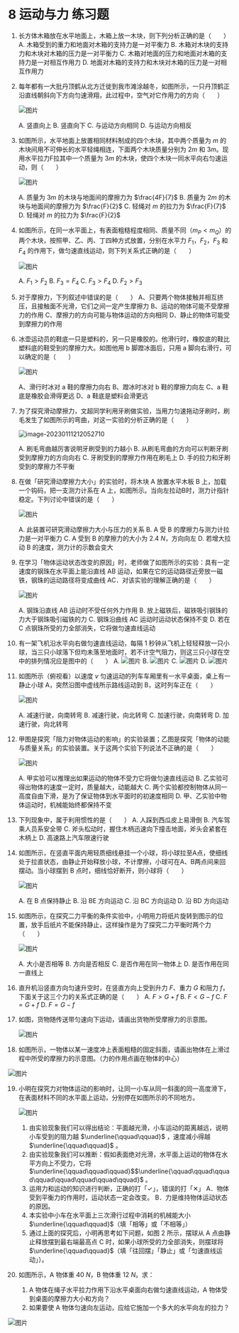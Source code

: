# 8 运动与力 练习题

1. 长方体木箱放在水平地面上，木箱上放一木块，则下列分析正确的是（　　）
   A. 木箱受到的重力和地面对木箱的支持力是一对平衡力
   B. 木箱对木块的支持力和木块对木箱的压力是一对平衡力
   C. 木箱对地面的压力和地面对木箱的支持力是一对相互作用力
   D. 地面对木箱的支持力和木块对木箱的压力是一对相互作用力

2. 每年都有一大批丹顶鹤从北方迁徙到我市滩涂越冬，如图所示，一只丹顶鹤正沿直线朝斜向下方向匀速滑翔，此过程中，空气对它作用力的方向（　　）

   ![图片](8运动与力同步练习.assets/640.png)

   A. 竖直向上
   B. 竖直向下
   C. 与运动方向相同
   D. 与运动方向相反

3. 如图所示，水平地面上放置相同材料制成的四个木块，其中两个质量为 $m$ 的木块间用不可伸长的水平轻绳相连，下面两个木块质量分别为 $2m$ 和 $3m$。现用水平拉力F拉其中一个质量为 $3m$ 的木块，使四个木块一同水平向右匀速运动，则（　　）

   ![图片](8运动与力同步练习.assets/640-1673443130859-37.png)

   A. 质量为 $3m$ 的木块与地面间的摩擦力为 $\frac{4F}{7}$
   B. 质量为 $2m$ 的木块与地面间的摩擦力为 $\frac{F}{2}$
   C. 轻绳对 $m$ 的拉力为 $\frac{F}{7}$
   D. 轻绳对 $m$ 的拉力为 $\frac{F}{2}$

4. 如图所示，在同一水平面上，有表面粗糙程度相同、质量不同（$m_P<m_Q$）的两个木块，按照甲、乙、丙、丁四种方式放置，分别在水平力 $F_1$，$F_2$，$F_3$ 和 $F_4$ 的作用下，做匀速直线运动，则下列关系式正确的是（　　）

   ![图片](8运动与力同步练习.assets/640-1673443130861-46.png)

   A. $F_1>F_2$
   B. $F_3=F_4$
   C. $F_3>F_4$
   D. $F_2>F_3$

5. 对于摩擦力，下列叙述中错误的是（　　）
   A、只要两个物体接触并相互挤压，且接触面不光滑，它们之间一定产生摩擦力
   B、运动的物体可能不受摩擦力的作用
   C、摩擦力的方向可能与物体运动的方向相同
   D、静止的物体可能受到摩擦力的作用

6. 冰壶运动员的鞋底一只是塑料的，另一只是橡胶的。他滑行时，橡胶底的鞋比塑料底的鞋受到的摩擦力大。如图他用 b 脚蹬冰面后，只用 a 脚向右滑行，可以确定的是（　　）

   ![图片](8运动与力同步练习.assets/640-1673443130861-47.png)

   A、滑行时冰对 a 鞋的摩擦力向右
   B、蹬冰时冰对 b 鞋的摩擦力向左
   C、a 鞋底是橡胶会滑得更远
   D、a 鞋底是塑料会滑更远

7. 为了探究滑动摩擦力，文超同学利用牙刷做实验，当用力匀速拖动牙刷时，刷毛发生了如图所示的弯曲，对这一实验的分析正确的是（　　）

   ![image-20230111212052710](8运动与力同步练习.assets/image-20230111212052710.png)

   A. 刷毛弯曲越厉害说明牙刷受到的力越小
   B. 从刷毛弯曲的方向可以判断牙刷受到摩擦力的方向向右
   C. 牙刷受到的摩擦力作用在刷毛上
   D. 手的拉力和牙刷受到的摩擦力不平衡

8. 在做「研究滑动摩擦力大小」的实验时，将木块 A 放置水平木板 B 上，加载一个钩码，把一支测力计系在 A 上，如图所示。当向左拉动B时，测力计指针稳定。下列讨论中错误的是（　　）

   ![图片](8运动与力同步练习.assets/640-1673443130861-48.png)

   A. 此装置可研究滑动摩擦力大小与压力的关系
   B. A 受 B 的摩擦力与测力计拉力是一对平衡力
   C. A 受到 B 的摩擦力的大小为 $2.4\ N$，方向向左
   D. 若增大拉动 B 的速度，测力计的示数会变大

9. 在学习「物体运动状态改变的原因」时，老师做了如图所示的实验：具有一定速度的钢珠在水平面上能沿直线 AB 运动，如果在它的运动路径近旁放一磁铁，钢珠的运动路径将变成曲线 AC．对该实验的理解正确的是（　　）

   ![图片](8运动与力同步练习.assets/640-1673443130861-49.png)

   A. 钢珠沿直线 AB 运动时不受任何外力作用
   B. 放上磁铁后，磁铁吸引钢珠的力大于钢珠吸引磁铁的力
   C. 钢珠沿曲线 AC 运动时运动状态保持不变
   D. 若在 C 点钢珠所受的力全部消失，它将做匀速直线运动

10. 有一架飞机沿水平向右做匀速直线运动，每隔 1 秒钟从飞机上轻轻释放一只小球，当三只小球落下但均未落至地面时，若不计空气阻力，则这三只小球在空中的排列情况应是图中的（　　）
    A. ![图片](8运动与力同步练习.assets/640-1673443130861-50.png)		B. ![图片](8运动与力同步练习.assets/640-1673443130861-51.png)		C. ![图片](8运动与力同步练习.assets/640-1673443130861-52.png)		D. ![图片](8运动与力同步练习.assets/640-1673443130861-53.png)

11. 如图所示（俯视看）以速度 $v$ 匀速运动的列车车厢里有一水平桌面，桌上有一静止小球 A，突然沿图中虚线所示路线运动到 B，这时列车正在（　　）

    ![图片](8运动与力同步练习.assets/640-1673443130861-54.png)

    A. 减速行驶，向南转弯
    B. 减速行驶，向北转弯
    C. 加速行驶，向南转弯
    D. 加速行驶，向北转弯

12. 甲图是探究「阻力对物体运动的影响」的实验装置；乙图是探究「物体的动能与质量关系」的实验装置。关于这两个实验下列说法不正确的是（　　）

    ![图片](8运动与力同步练习.assets/640-1673443130861-55.png)

    A. 甲实验可以推理出如果运动的物体不受力它将做匀速直线运动
    B. 乙实验可得出物体的速度一定时，质量越大，动能越大
    C. 两个实验都控制物体从同一高度自由下滑，是为了保证物体到水平面时的初速度相同
    D. 甲、乙实验中物体运动时，机械能始终都保持不变

13. 下列现象中，属于利用惯性的是（　　）
    A. 人踩到西瓜皮上易滑倒
    B. 汽车驾乘人员系安全带
    C. 斧头松动时，握住木柄迅速向下撞击地面，斧头会紧套在木柄上
    D. 高速路上汽车限速行驶

14. 如图所示，在竖直平面内用轻质细线悬挂一个小球，将小球拉至A点，使细线处于拉直状态，由静止开始释放小球，不计摩擦，小球可在A、B两点间来回摆动。当小球摆到 B 点时，细线恰好断开，则小球将（　　）

    ![图片](8运动与力同步练习.assets/640-1673443130861-56.png)

    A. 在 B 点保持静止
    B. 沿 BE 方向运动
    C. 沿 BC 方向运动
    D. 沿 BD 方向运动

15. 如图所示，在探究二力平衡的条件实验中，小明用力将纸片旋转到图示的位置，放手后纸片不能保持静止，这样操作是为了探究二力平衡时两个力（　　）

    ![图片](8运动与力同步练习.assets/640-1673443130861-57.png)

    A. 大小是否相等
    B. 方向是否相反
    C. 是否作用在同一物体上
    D. 是否作用在同一直线上

16. 直升机沿竖直方向匀速升空时，在竖直方向上受到升力 $F$、重力 $G$ 和阻力 $f$，下面关于这三个力的关系式正确的是（　　）
    A. $F>G+f$
    B. $F<G-f$
    C. $F=G+f$
    D. $F=G-f$

17. 如图，货物随传送带匀速向下运动，请画出货物所受摩擦力的示意图。

    ![图片](8运动与力同步练习.assets/640-1673443130861-58.png)

18. 如图所示，一物体以某一速度冲上表面粗糙的固定斜面，请画出物体在上滑过程中所受的摩擦力的示意图。（力的作用点画在物体的中心）

![图片](8运动与力同步练习.assets/640-1673443130861-60.png)

19. 小明在探究力对物体运动的影响时，让同一小车从同一斜面的同一高度滑下，在表面材料不同的水平面上运动，分别停在如图所示的不同地方。

    ![图片](8运动与力同步练习.assets/640-1673443130862-62.png)

    1. 由实验现象我们可以得出结论：平面越光滑，小车运动的距离越远，说明小车受到的阻力越 $\underline{\qquad\qquad}$ ，速度减小得越 $\underline{\qquad\qquad}$ 。
    2. 由实验现象我们可以推断：假如表面绝对光滑，水平面上运动的物体在水平方向上不受力，它将 $\underline{\qquad\qquad\qquad}$$\underline{\qquad\qquad\qquad\qquad\qquad\qquad\qquad\qquad}$ 。
    3. 运用力和运动的知识进行判断，正确的打「✓」，错误的打「✕」
       A．物体受到平衡力的作用时，运动状态一定会改变。
       B．力是维持物体运动状态的原因。
    4. 本实验中小车在水平面上三次滑行过程中消耗的机械能大小 $\underline{\qquad\qquad}$（填「相等」或「不相等」）
    5. 通过上面的探究后，小明再思考如下问题，如图 2 所示，摆球从 A 点由静止释放摆到最右端最高点 C 时，如果小球所受的力全部消失，则摆球将 $\underline{\qquad\qquad}$（填「往回摆」「静止」或「匀速直线运动」）。

20. 如图所示，A 物体重 $40\ N$，B 物体重 $12\ N$。求：
    1. A 物体在绳子水平拉力作用下沿水平桌面向右做匀速直线运动，A 物体受到桌面的摩擦力大小和方向？
    2. 如果要使 A 物体匀速向左运动，应给它施加一个多大的水平向左的拉力？

![图片](8运动与力同步练习.assets/640-1673443130862-63.png)

